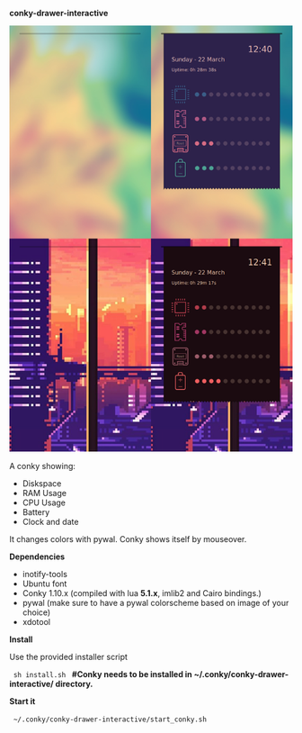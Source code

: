 <b>conky-drawer-interactive</b>

![alt tag](https://raw.githubusercontent.com/xexpanderx/conky-drawer-interactive/master/screenshot.png)

A conky showing:
- Diskspace
- RAM Usage
- CPU Usage
- Battery
- Clock and date

It changes colors with pywal. Conky shows itself by mouseover.

<b>Dependencies</b>

- inotify-tools
- Ubuntu font
- Conky 1.10.x (compiled with lua **5.1.x**, imlib2 and Cairo bindings.)
- pywal (make sure to have a pywal colorscheme based on image of your choice)
- xdotool

<b>Install</b>

Use the provided installer script

<code> sh install.sh </code> **#Conky needs to be installed in ~/.conky/conky-drawer-interactive/ directory.**

<b>Start it</b>


<code> ~/.conky/conky-drawer-interactive/start_conky.sh </code>
